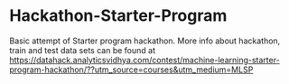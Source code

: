 # Hackathon-Starter-Program
Basic attempt of Starter program hackathon.
More info about hackathon, train and test data sets can be found at 
https://datahack.analyticsvidhya.com/contest/machine-learning-starter-program-hackathon/??utm_source=courses&utm_medium=MLSP
